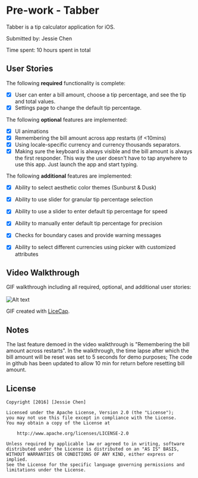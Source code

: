 # Pre-work - Tabber

Tabber is a tip calculator application for iOS.

Submitted by: Jessie Chen

Time spent: 10 hours spent in total

## User Stories

The following **required** functionality is complete:

* [X] User can enter a bill amount, choose a tip percentage, and see the tip and total values.
* [X] Settings page to change the default tip percentage.

The following **optional** features are implemented:
* [X] UI animations
* [X] Remembering the bill amount across app restarts (if <10mins)
* [X] Using locale-specific currency and currency thousands separators.
* [X] Making sure the keyboard is always visible and the bill amount is always the first responder. This way the user doesn't have to tap anywhere to use this app. Just launch the app and start typing.

The following **additional** features are implemented:

- [x] Ability to select aesthetic color themes (Sunburst & Dusk)
- [x] Ability to use slider for granular tip percentage selection
- [x] Ability to use a slider to enter default tip percentage for speed 
- [x] Ability to manually enter default tip percentage for precision
- [x] Checks for boundary cases and provide warning messages
- [x] Ability to select different currencies using picker with customized attributes


## Video Walkthrough 

GIF walkthrough including all required, optional, and additional user stories:<br><br>
![Alt text](https://github.com/flamencoflsh/Prework_Tabber_Fancy/blob/master/Tabber.gif)

GIF created with [LiceCap](http://www.cockos.com/licecap/).

## Notes

The last feature demoed in the video walkthrough is "Remembering the bill amount across restarts".  In the walkthrough, the time lapse after which the bill amount will be reset was set to 5 seconds for demo purposes; The code in github has been updated to allow 10 min for return before resetting bill amount. 

## License

    Copyright [2016] [Jessie Chen]

    Licensed under the Apache License, Version 2.0 (the "License");
    you may not use this file except in compliance with the License.
    You may obtain a copy of the License at

        http://www.apache.org/licenses/LICENSE-2.0

    Unless required by applicable law or agreed to in writing, software
    distributed under the License is distributed on an "AS IS" BASIS,
    WITHOUT WARRANTIES OR CONDITIONS OF ANY KIND, either express or implied.
    See the License for the specific language governing permissions and
    limitations under the License.
